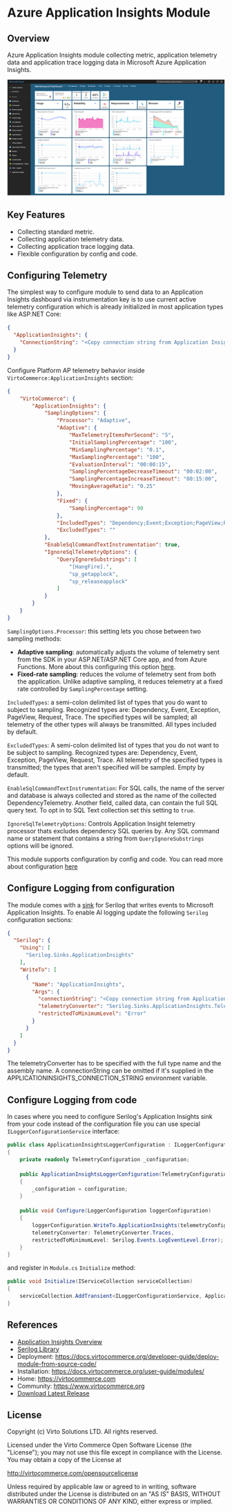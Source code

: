 # Azure Application Insights Module

## Overview

Azure Application Insights module collecting metric, application telemetry data and application trace logging data in Microsoft Azure Application Insights.

![Azure Application Insight](docs/media/app-insights-dashboard.png)

## Key Features

* Collecting standard metric.
* Collecting application telemetry data.
* Collecting application trace logging data.
* Flexible configuration by config and code.


## Configuring Telemetry

The simplest way to configure module to send data to an Application Insights dashboard via instrumentation key is to use current active telemetry configuration which is already initialized in most application types like ASP.NET Core:

```JSON
{
  "ApplicationInsights": {
    "ConnectionString": "<Copy connection string from Application Insights Resource Overview>"
  }
}
```

Configure Platform AP telemetry behavior inside `VirtoCommerce:ApplicationInsights` section: 

```JSON
{
    "VirtoCommerce": {
        "ApplicationInsights": {
            "SamplingOptions": {
                "Processor": "Adaptive",
                "Adaptive": {
                    "MaxTelemetryItemsPerSecond": "5",
                    "InitialSamplingPercentage": "100",
                    "MinSamplingPercentage": "0.1",
                    "MaxSamplingPercentage": "100",
                    "EvaluationInterval": "00:00:15",
                    "SamplingPercentageDecreaseTimeout": "00:02:00",
                    "SamplingPercentageIncreaseTimeout": "00:15:00",
                    "MovingAverageRatio": "0.25"
                },
                "Fixed": {
                    "SamplingPercentage": 90
                },
                "IncludedTypes": "Dependency;Event;Exception;PageView;Request;Trace",
                "ExcludedTypes": ""
            },
            "EnableSqlCommandTextInstrumentation": true,
            "IgnoreSqlTelemetryOptions": {
                "QueryIgnoreSubstrings": [
                    "[HangFire].",
                    "sp_getapplock",
                    "sp_releaseapplock"
                ]
            }
        }
    }
}
```

`SamplingOptions.Processor`: this setting lets you chose between two sampling methods:
* **Adaptive sampling**: automatically adjusts the volume of telemetry sent from the SDK in your ASP.NET/ASP.NET Core app, and from Azure Functions. More about this configuring this option [here](https://learn.microsoft.com/en-us/azure/azure-monitor/app/sampling?tabs=net-core-new#configuring-adaptive-sampling-for-aspnet-applications). 
* **Fixed-rate sampling**: reduces the volume of telemetry sent from both the application. Unlike adaptive sampling, it reduces telemetry at a fixed rate controlled by `SamplingPercentage` setting. 

`IncludedTypes`: a semi-colon delimited list of types that you do want to subject to sampling. Recognized types are: Dependency, Event, Exception, PageView, Request, Trace. The specified types will be sampled; all telemetry of the other types will always be transmitted. All types included by default.

`ExcludedTypes`: A semi-colon delimited list of types that you do not want to be subject to sampling. Recognized types are: Dependency, Event, Exception, PageView, Request, Trace. All telemetry of the specified types is transmitted; the types that aren't specified will be sampled. Empty by default.

`EnableSqlCommandTextInstrumentation`: For SQL calls, the name of the server and database is always collected and stored as the name of the collected DependencyTelemetry. Another field, called data, can contain the full SQL query text. To opt in to SQL Text collection set this setting to `true`.

`IgnoreSqlTelemetryOptions`: Controls Application Insight telemetry processor thats excludes dependency SQL queries by. Any SQL command name or statement that contains a string from `QueryIgnoreSubstrings` options will be ignored.

This module supports configuration by config and code. You can read more about configuration [here](https://github.com/serilog-contrib/serilog-sinks-applicationinsights)


## Configure Logging from configuration

The module comes with a [sink](https://github.com/serilog-contrib/serilog-sinks-applicationinsights) for Serilog that writes events to Microsoft Application Insights. To enable AI logging update the following `Serilog` configuration sections:

```JSON
{
  "Serilog": {
    "Using": [
      "Serilog.Sinks.ApplicationInsights"
    ],
    "WriteTo": [
      {
        "Name": "ApplicationInsights",
        "Args": {
          "connectionString": "<Copy connection string from Application Insights Resource Overview>",
          "telemetryConverter": "Serilog.Sinks.ApplicationInsights.TelemetryConverters.TraceTelemetryConverter, Serilog.Sinks.ApplicationInsights",
          "restrictedToMinimumLevel": "Error"
        }
      }
    ]
  }
}
```

The telemetryConverter has to be specified with the full type name and the assembly name. A connectionString can be omitted if it's supplied in the APPLICATIONINSIGHTS_CONNECTION_STRING environment variable.

## Configure Logging from code

In cases where you need to configure Serilog's Application Insights sink from your code instead of the configuration file you can use special `ILoggerConfigurationService` interface:

```cs
public class ApplicationInsightsLoggerConfiguration : ILoggerConfigurationService
{
    private readonly TelemetryConfiguration _configuration;

    public ApplicationInsightsLoggerConfiguration(TelemetryConfiguration configuration)
    {
        _configuration = configuration;
    }

    public void Configure(LoggerConfiguration loggerConfiguration)
    {
        loggerConfiguration.WriteTo.ApplicationInsights(telemetryConfiguration: _configuration,
        telemetryConverter: TelemetryConverter.Traces,
        restrictedToMinimumLevel: Serilog.Events.LogEventLevel.Error);
    }
}
```

and register in `Module.cs` `Initialize` method:

```cs
public void Initialize(IServiceCollection serviceCollection)
{
    serviceCollection.AddTransient<ILoggerConfigurationService, ApplicationInsightsLoggerConfiguration>();
}
```

## References
* [Application Insights Overview](https://learn.microsoft.com/en-us/azure/azure-monitor/app/app-insights-overview)
* [Serilog Library](https://serilog.net/)
* Deployment: https://docs.virtocommerce.org/developer-guide/deploy-module-from-source-code/
* Installation: https://docs.virtocommerce.org/user-guide/modules/
* Home: https://virtocommerce.com
* Community: https://www.virtocommerce.org
* [Download Latest Release](https://github.com/VirtoCommerce/vc-module-app-insights/releases/latest)

## License

Copyright (c) Virto Solutions LTD.  All rights reserved.

Licensed under the Virto Commerce Open Software License (the "License"); you
may not use this file except in compliance with the License. You may
obtain a copy of the License at

<http://virtocommerce.com/opensourcelicense>

Unless required by applicable law or agreed to in writing, software
distributed under the License is distributed on an "AS IS" BASIS,
WITHOUT WARRANTIES OR CONDITIONS OF ANY KIND, either express or
implied.
